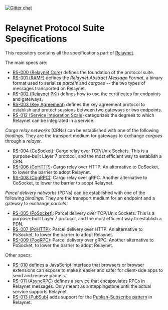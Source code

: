 [![Gitter chat](https://badges.gitter.im/relaynet/community.png)](https://gitter.im/relaynet/community)

# Relaynet Protocol Suite Specifications

This repository contains all the specifications part of [Relaynet](https://relaynet.link/).

The main specs are:

- [RS-000 (Relaynet Core)](rs000-core.md) defines the foundation of the protocol suite.
- [RS-001 (RAMF)](rs001-ramf.md) defines the _Relaynet Abstract Message Format_, a binary format used to serialize _parcels_ and _cargoes_ -- the two types of messages transported on Relaynet.
- [RS-002 (Relaynet PKI)](rs002-pki.md) defines how to use the certificates for endpoints and gateways.
- [RS-003 (Key Agreement)](rs003-key-agreement.md) defines the key agreement protocol to establish and protect sessions between two gateways or two endpoints.
- [RS-012 (Service Integration Scale)](rs012-service-integration.md) categorizes the degrees to which Relaynet can be integrated in a service.

_Cargo relay networks_ (CRNs) can be established with one of the following _bindings_. They are the transport medium for gateways to exchange _cargoes_ through a _relayer_.

- [RS-004 (CoSocket)](rs004-cosocket.md): Cargo relay over TCP/Unix Sockets. This is a purpose-built Layer 7 protocol, and the most efficient way to establish a CRN.
- [RS-006 (CoHTTP)](rs006-cohttp.md): Cargo relay over HTTP. An alternative to CoSocket, to lower the barrier to adopt Relaynet.
- [RS-008 (CogRPC)](rs008-cogrpc.md): Cargo relay over gRPC. Another alternative to CoSocket, to lower the barrier to adopt Relaynet.

_Parcel delivery networks_ (PDNs) can be established with one of the following _bindings_. They are the transport medium for an endpoint and a gateway to exchange _parcels_.

- [RS-005 (PoSocket)](rs005-posocket.md): Parcel delivery over TCP/Unix Sockets. This is a purpose-built Layer 7 protocol, and the most efficient way to establish a PDN.
- [RS-007 (PoHTTP)](rs007-pohttp.md): Parcel delivery over HTTP. An alternative to PoSocket, to lower the barrier to adopt Relaynet.
- [RS-009 (PogRPC)](rs009-pogrpc.md): Parcel delivery over gRPC. Another alternative to PoSocket, to lower the barrier to adopt Relaynet.

Other specs:

- [RS-010](rs010-pdn-browser.md) defines a JavaScript interface that browsers or browser extensions can expose to make it easier and safer for client-side apps to send and receive parcels.
- [RS-011 (AsyncRPC)](rs011-asyncrpc.md) defines a service that encapsulates RPCs in Relaynet messages. Only meant as a steppingstone until the actual service supports Relaynet.
- [RS-013 (PubSub)](rs013-pubsub.md) adds support for the [Publish-Subscribe pattern](https://www.enterpriseintegrationpatterns.com/patterns/messaging/PublishSubscribeChannel.html) in Relaynet.